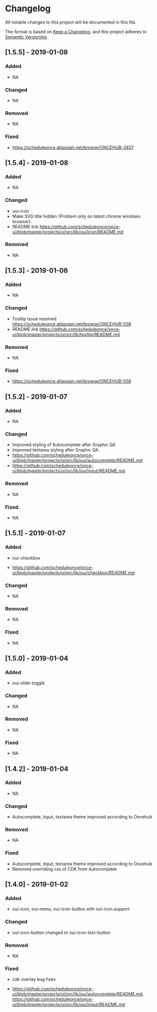 # Changelog

All notable changes to this project will be documented in this file.

The format is based on [Keep a Changelog](https://keepachangelog.com/en/1.0.0/),
and this project adheres to [Semantic Versioning](https://semver.org/spec/v2.0.0.html).

## [1.5.5] - 2019-01-08

### Added

- NA

### Changed

- NA

### Removed

- NA

### Fixed

- https://scheduleonce.atlassian.net/browse/ONCEHUB-3457

## [1.5.4] - 2019-01-08

### Added

- NA

### Changed

- oui-icon
- Make SVG title hidden (Problem only on latest chrome windows browser).
- README link https://github.com/scheduleonce/once-ui/blob/master/projects/ui/src/lib/oui/icon/README.md

### Removed

- NA

## [1.5.3] - 2019-01-08

### Added

- NA

### Changed

- Tooltip issue resolved https://scheduleonce.atlassian.net/browse/ONCEHUB-558
- README link https://github.com/scheduleonce/once-ui/blob/master/projects/ui/src/lib/tooltip/README.md

### Removed

- NA

### Fixed

- https://scheduleonce.atlassian.net/browse/ONCEHUB-558

## [1.5.2] - 2019-01-07

### Added

- NA

### Changed

- Improved styling of Autocomplete after Graphic QA
- Improved textarea styling after Graphic QA
- https://github.com/scheduleonce/once-ui/blob/master/projects/ui/src/lib/oui/autocomplete/README.md
- https://github.com/scheduleonce/once-ui/blob/master/projects/ui/src/lib/oui/input/README.md

### Removed

- NA

### Fixed

- NA

## [1.5.1] - 2019-01-07

### Added

- oui-checkbox

* https://github.com/scheduleonce/once-ui/blob/master/projects/ui/src/lib/oui/checkbox/README.md

### Changed

- NA

### Removed

- NA

### Fixed

- NA

## [1.5.0] - 2019-01-04

### Added

- oui-slide-toggle

### Changed

- NA

### Removed

- NA

### Fixed

- NA

## [1.4.2] - 2019-01-04

### Added

- NA

### Changed

- Autocomplete, input, textarea theme improved according to Oncehub

### Removed

- NA

### Fixed

- Autocomplete, input, textarea theme improved according to Oncehub
- Removed overriding css of CDK from Autocomplete

## [1.4.0] - 2019-01-02

### Added

- oui-icon, oui-menu, oui-icon-button with oui-icon support

### Changed

- oui-icon-button changed to oui-icon-text-button

### Removed

- NA

### Fixed

- cdk overlay bug fixes

* https://github.com/scheduleonce/once-ui/blob/master/projects/ui/src/lib/oui/autocomplete/README.md, https://github.com/scheduleonce/once-ui/blob/master/projects/ui/src/lib/oui/input/README.md
